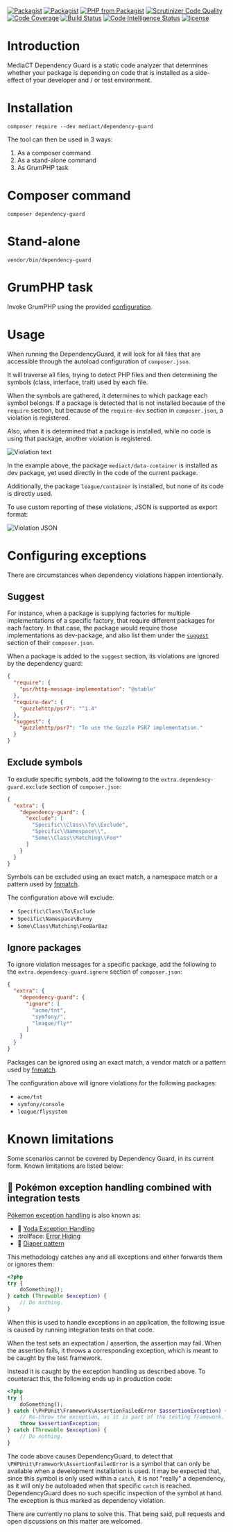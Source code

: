 [![Packagist](https://img.shields.io/packagist/dt/mediact/dependency-guard.png)](https://packagist.org/packages/mediact/dependency-guard/stats)
[![Packagist](https://img.shields.io/packagist/v/mediact/dependency-guard.png)](https://packagist.org/packages/mediact/dependency-guard)
[![PHP from Packagist](https://img.shields.io/packagist/php-v/mediact/dependency-guard.png)](https://packagist.org/packages/mediact/dependency-guard)
[![Scrutinizer Code Quality](https://scrutinizer-ci.com/g/mediact/dependency-guard/badges/quality-score.png?b=master)](https://scrutinizer-ci.com/g/mediact/dependency-guard/?branch=master)
[![Code Coverage](https://scrutinizer-ci.com/g/mediact/dependency-guard/badges/coverage.png?b=master)](https://scrutinizer-ci.com/g/mediact/dependency-guard/?branch=master)
[![Build Status](https://scrutinizer-ci.com/g/mediact/dependency-guard/badges/build.png?b=master)](https://scrutinizer-ci.com/g/mediact/dependency-guard/build-status/master)
[![Code Intelligence Status](https://scrutinizer-ci.com/g/mediact/dependency-guard/badges/code-intelligence.svg?b=master)](https://scrutinizer-ci.com/code-intelligence)
[![license](https://img.shields.io/github/license/mediact/dependency-guard.png)](LICENSE.md)


# Introduction

MediaCT Dependency Guard is a static code analyzer that determines whether your
package is depending on code that is installed as a side-effect of your developer
and / or test environment.

# Installation

```
composer require --dev mediact/dependency-guard
```

The tool can then be used in 3 ways:

1. As a composer command
2. As a stand-alone command
3. As GrumPHP task

# Composer command

```
composer dependency-guard
```

# Stand-alone

```
vendor/bin/dependency-guard
```

# GrumPHP task

Invoke GrumPHP using the provided [configuration](docs/grumphp.md).

# Usage

When running the DependencyGuard, it will look for all files that are accessible
through the autoload configuration of `composer.json`.

It will traverse all files, trying to detect PHP files and then determining the
symbols (class, interface, trait) used by each file.

When the symbols are gathered, it determines to which package each symbol belongs.
If a package is detected that is not installed because of the `require` section,
but because of the `require-dev` section in `composer.json`, a violation is
registered.

Also, when it is determined that a package is installed, while no code is using
that package, another violation is registered.

![Violation text](docs/composer-dependency-guard-text.png)

In the example above, the package `mediact/data-container` is installed as dev
package, yet used directly in the code of the current package.

Additionally, the package `league/container` is installed, but none of its code
is directly used.

To use custom reporting of these violations, JSON is supported as export format:

![Violation JSON](docs/composer-dependency-guard-json.png)

# Configuring exceptions

There are circumstances when dependency violations happen intentionally.

## Suggest

For instance, when a package is supplying factories for multiple implementations
of a specific factory, that require different packages for each factory. In that
case, the package would require those implementations as dev-package, and also
list them under the [`suggest`](https://getcomposer.org/doc/04-schema.md#suggest)
section of their `composer.json`.

When a package is added to the `suggest` section, its violations are ignored by
the dependency guard:

```json
{
  "require": {
    "psr/http-message-implementation": "@stable"
  },
  "require-dev": {
    "guzzlehttp/psr7": "^1.4"
  },
  "suggest": {
    "guzzlehttp/psr7": "To use the Guzzle PSR7 implementation."
  }
}
```

## Exclude symbols

To exclude specific symbols, add the following to the
`extra.dependency-guard.exclude` section of `composer.json`:

```json
{
  "extra": {
    "dependency-guard": {
      "exclude": [
        "Specific\\Class\\To\\Exclude",
        "Specific\\Namespace\\",
        "Some\\Class\\Matching\\Foo*"
      ]
    }
  }
}
```

Symbols can be excluded using an exact match, a namespace match or a pattern used
by [fnmatch](http://php.net/manual/en/function.fnmatch.php).

The configuration above will exclude:

- `Specific\Class\To\Exclude`
- `Specific\Namespace\Bunny`
- `Some\Class\Matching\FooBarBaz`

## Ignore packages

To ignore violation messages for a specific package, add the following to the
`extra.dependency-guard.ignore` section of `composer.json`:

```json
{
  "extra": {
    "dependency-guard": {
      "ignore": [
        "acme/tnt",
        "symfony/",
        "league/fly*"
      ]
    }
  }
}
```

Packages can be ignored using an exact match, a vendor match or a pattern used
by [fnmatch](http://php.net/manual/en/function.fnmatch.php).

The configuration above will ignore violations for the following packages:

- `acme/tnt`
- `symfony/console`
- `league/flysystem`

# Known limitations

Some scenarios cannot be covered by Dependency Guard, in its current form.
Known limitations are listed below:

## 🦊 Pokémon exception handling combined with integration tests

[Pókemon exception handling](http://wiki.c2.com/?PokemonExceptionHandling) is also known as:

- :stars: [Yoda Exception Handling](http://wiki.c2.com/?YodaExceptionHandling)
- :trollface: [Error Hiding](https://en.wikipedia.org/wiki/Error_hiding)
- :poop: [Diaper pattern](http://mike.pirnat.com/2009/05/09/the-diaper-pattern-stinks/)

This methodology catches any and all exceptions and either forwards them or ignores them:

```php
<?php
try {
    doSomething();
} catch (Throwable $exception) {
    // Do nothing.
}
```

When this is used to handle exceptions in an application, the following issue is caused by
running integration tests on that code.

When the test sets an expectation / assertion, the assertion may fail. When the assertion
fails, it throws a corresponding exception, which is meant to be caught by the test framework.

Instead it is caught by the exception handling as described above. To counteract this, the
following ends up in production code:

```php
<?php
try {
    doSomething();
} catch (\PHPUnit\Framework\AssertionFailedError $assertionException) {
    // Re-throw the exception, as it is part of the testing framework.
    throw $assertionException;
} catch (Throwable $exception) {
    // Do nothing.
}
```

The code above causes DependencyGuard, to detect that
`\PHPUnit\Framework\AssertionFailedError` is a symbol that can only be available when
a development installation is used. It may be expected that, since this symbol is only
used within a `catch`, it is not "really" a dependency, as it will only be autoloaded
when that specific `catch` is reached. DependencyGuard does no such specific inspection
of the symbol at hand. The exception is thus marked as dependency violation.

There are currently no plans to solve this. That being said, pull requests and open
discussions on this matter are welcomed.

